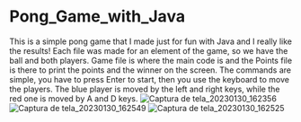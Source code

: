 # Pong_Game_with_Java
This is a simple pong game that I made just for fun with Java and I really like the results!
Each file was made for an element of the game, so we have the ball and both players. Game file is where the main code is and the Points file is there to print the points and the winner on the screen.
The commands are simple, you have to press Enter to start, then you use the keyboard to move the players. The blue player is moved by the left and right keys, while the red one is moved by A and D keys.
![Captura de tela_20230130_162356](https://user-images.githubusercontent.com/121445600/215575539-c20cdb1a-b7cb-483e-8c12-66e07b539f33.png)
![Captura de tela_20230130_162549](https://user-images.githubusercontent.com/121445600/215575764-e12d4324-bb7b-4098-b2ab-11b0c5a42ecd.png)
![Captura de tela_20230130_162525](https://user-images.githubusercontent.com/121445600/215575783-06c8806d-557d-489a-bccc-628d5076ad4e.png)
